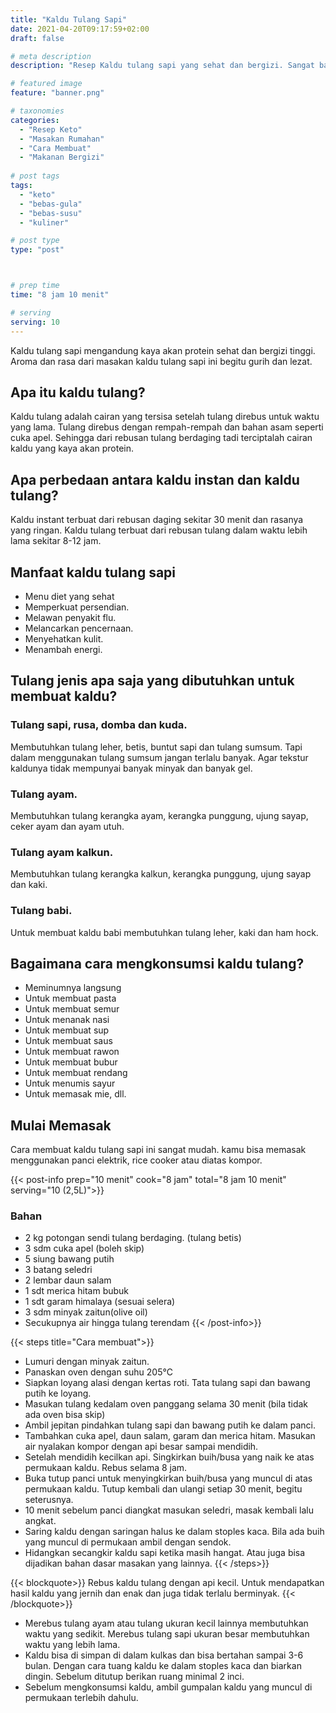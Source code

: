 ```yaml
---
title: "Kaldu Tulang Sapi"
date: 2021-04-20T09:17:59+02:00
draft: false

# meta description
description: "Resep Kaldu tulang sapi yang sehat dan bergizi. Sangat baik dikonsumsi setiap hari."

# featured image
feature: "banner.png"

# taxonomies
categories:
  - "Resep Keto"
  - "Masakan Rumahan"
  - "Cara Membuat"
  - "Makanan Bergizi"
  
# post tags
tags:
  - "keto"
  - "bebas-gula"
  - "bebas-susu"
  - "kuliner"

# post type
type: "post"



# prep time
time: "8 jam 10 menit"

# serving
serving: 10
---
```

Kaldu tulang sapi mengandung kaya akan protein sehat dan bergizi tinggi. Aroma dan rasa dari masakan kaldu tulang sapi ini begitu gurih dan lezat.

## Apa itu kaldu tulang?

Kaldu tulang adalah cairan yang tersisa setelah tulang direbus untuk waktu yang lama. Tulang direbus dengan rempah-rempah dan bahan asam seperti cuka apel. Sehingga dari rebusan tulang berdaging tadi terciptalah cairan kaldu yang kaya akan protein.

## Apa perbedaan antara kaldu instan dan kaldu tulang?

Kaldu instant terbuat dari rebusan daging sekitar 30 menit dan rasanya yang ringan. Kaldu tulang terbuat dari rebusan tulang dalam waktu lebih lama sekitar 8-12 jam.

## Manfaat kaldu tulang sapi

- Menu diet yang sehat
- Memperkuat persendian.
- Melawan penyakit flu.
- Melancarkan pencernaan.
- Menyehatkan kulit.
- Menambah energi.

## Tulang jenis apa saja yang dibutuhkan untuk membuat kaldu?

### Tulang sapi, rusa, domba dan kuda.

Membutuhkan tulang leher, betis, buntut sapi dan tulang sumsum. Tapi dalam menggunakan tulang sumsum jangan terlalu banyak. Agar tekstur kaldunya tidak mempunyai banyak minyak dan banyak gel.

### Tulang ayam.
Membutuhkan tulang kerangka ayam, kerangka punggung, ujung sayap, ceker ayam dan ayam utuh.

### Tulang ayam kalkun.
Membutuhkan tulang kerangka kalkun, kerangka punggung, ujung sayap dan kaki. 

### Tulang babi.
Untuk membuat kaldu babi membutuhkan tulang leher, kaki dan ham hock.

## Bagaimana cara mengkonsumsi kaldu tulang?

- Meminumnya langsung
- Untuk membuat pasta
- Untuk membuat semur
- Untuk menanak nasi
- Untuk membuat sup
- Untuk membuat saus
- Untuk membuat rawon
- Untuk membuat bubur
- Untuk membuat rendang
- Untuk menumis sayur
- Untuk memasak mie, dll.

## Mulai Memasak

Cara membuat kaldu tulang sapi ini sangat mudah. kamu bisa memasak menggunakan panci elektrik, rice cooker atau diatas kompor. 

{{< post-info prep="10 menit" cook="8 jam" total="8 jam 10 menit" serving="10 (2,5L)">}}

### Bahan

- 2 kg potongan sendi tulang berdaging. (tulang betis)
- 3 sdm cuka apel (boleh skip)
- 5 siung bawang putih
- 3 batang seledri
- 2 lembar daun salam
- 1 sdt merica hitam bubuk
- 1 sdt garam himalaya (sesuai selera)
- 3 sdm minyak zaitun(olive oil)
- Secukupnya air hingga tulang terendam
{{< /post-info>}}

{{< steps title="Cara membuat">}}
- Lumuri dengan minyak zaitun.
- Panaskan oven dengan suhu 205°C
- Siapkan loyang alasi dengan kertas roti. Tata tulang sapi dan bawang putih ke loyang. 
- Masukan tulang kedalam oven panggang selama 30 menit (bila tidak ada oven bisa skip)
- Ambil jepitan pindahkan tulang sapi dan bawang putih ke dalam panci.
- Tambahkan cuka apel, daun salam, garam dan merica hitam. Masukan air nyalakan kompor dengan api besar sampai mendidih.
- Setelah mendidih kecilkan api. Singkirkan buih/busa yang naik ke atas permukaan kaldu. Rebus selama 8 jam.
- Buka tutup panci untuk menyingkirkan buih/busa yang muncul di atas permukaan kaldu. Tutup kembali dan ulangi setiap 30 menit, begitu seterusnya.
- 10 menit sebelum panci diangkat masukan seledri, masak kembali lalu angkat.
- Saring kaldu dengan saringan halus ke dalam stoples kaca. Bila ada buih yang muncul di permukaan ambil dengan sendok.
- Hidangkan secangkir kaldu sapi ketika masih hangat. Atau juga bisa dijadikan bahan dasar masakan yang lainnya.
{{< /steps>}}

{{< blockquote>}}
Rebus kaldu tulang dengan api kecil. Untuk mendapatkan hasil kaldu yang jernih dan enak dan juga tidak terlalu berminyak.
{{< /blockquote>}}

- Merebus tulang ayam atau tulang ukuran kecil lainnya membutuhkan waktu yang sedikit. Merebus tulang sapi ukuran besar membutuhkan waktu yang lebih lama.
- Kaldu bisa di simpan di dalam kulkas dan bisa bertahan sampai 3-6 bulan. Dengan cara tuang kaldu ke dalam stoples kaca dan biarkan dingin. Sebelum ditutup berikan ruang minimal 2 inci.
- Sebelum mengkonsumsi kaldu, ambil gumpalan kaldu yang muncul di permukaan terlebih dahulu.
